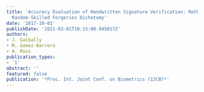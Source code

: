 ```yaml
---
title: 'Accuracy Evaluation of Handwritten Signature Verification: Rethinking the
  Random-Skilled Forgeries Dichotomy'
date: '2017-10-01'
publishDate: '2021-03-01T10:15:00.945017Z'
authors:
- J. Galbally
- M. Gomez-Barrero
- A. Ross
publication_types:
- '1'
abstract: ''
featured: false
publication: '*Proc. Int. Joint Conf. on Biometrics (IJCB)*'
---
```


